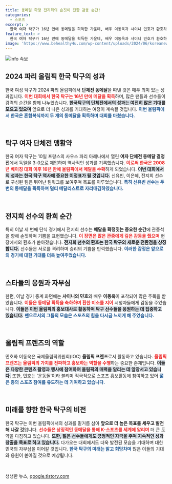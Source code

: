 ```yaml
---
title: 동메달 확정 전지희의 손짓이 전한 감동 순간!
categories:
  - 스포츠
excerpt: >
  한국 여자 탁구가 16년 만에 동메달을 획득한 가운데, 배우 이동욱과 샤이니 민호가 환호하는 모습이 중계화면에 포착됐다. 이들의 열정 넘치는 응원이 시선을 끌며, 올림픽의 감동을 더했다.
feature_text: >
  한국 여자 탁구가 16년 만에 동메달을 획득한 가운데, 배우 이동욱과 샤이니 민호가 환호하는 모습이 중계화면에 포착됐다. 이들의 열정 넘치는 응원이 시선을 끌며, 올림픽의 감동을 더했다.
image: 'https://www.behealthy4u.com/wp-content/uploads/2024/06/koreanews.jpg'
---
```


<p><img src="https://www.behealthy4u.com/wp-content/uploads/2024/06/koreanews.jpg" alt="info 속보" /></p>

<h2 data-ke-size="size26">2024 파리 올림픽 한국 탁구의 성과</h2>

<p data-ke-size="size16"></p>

<p>한국 여성 탁구가 2024 파리 올림픽에서 <b>단체전 동메달</b>을 따낸 것은 매우 의미 있는 성과입니다. <b><span style="color: #ee2323;">이번 대회에서 한국 탁구는 16년 만에 메달을 획득</span></b>하며, 많은 팬들과 선수들이 감격의 순간을 함께 나누었습니다. <b><span style="background-color: #21538527;">한국탁구의 단체전에서의 성과는 여전히 많은 기대를 모으고 있으며</span></b> 앞으로 더 나은 성과를 기대하는 여정이 계속될 것입니다. <b><span style="color: #1a5490;">이번 올림픽에서 한국은 혼합복식까지 두 개의 동메달을 획득하며 대회를 마쳤습니다.</span></b></p>

<p data-ke-size="size16">&nbsp;</p>

<h2 data-ke-size="size26">탁구 여자 단체전 맹활약</h2>

<p>한국 여자 탁구는 10일 프랑스의 사우스 파리 아레나에서 열린 <b>여자 단체전 동메달 결정전</b>에서 독일을 3-0으로 제압하며 역사적인 성과를 기록했습니다. <b><span style="color: #ee2323;">이로써 한국은 2008년 베이징 대회 이후 16년 만에 올림픽에서 메달을 수확</span></b>하게 되었습니다. <b><span style="background-color: #21538527;">이번 대회에서의 성과는 한국 탁구 역사에 중요한 이정표가 될 것입니다.</span></b> 신유빈, 이은혜, 전지희 선수로 구성된 팀은 뛰어난 팀워크를 보여주며 목표를 이루었습니다. <b><span style="color: #1a5490;">특히 신유빈 선수는 두 번의 동메달을 획득하며 멀티 메달리스트로 자리매김하였습니다.</span></b></p>

<p data-ke-size="size16">&nbsp;</p>

<h2 data-ke-size="size26">전지희 선수의 환희 순간</h2>

<p>특히 이날 세 번째 단식 경기에서 전지희 선수는 <b>메달을 확정짓는 중요한 순간</b>에 관중석을 향해 손짓하며 기쁨을 표현했습니다. <b><span style="color: #ee2323;">이 장면은 많은 관중에게 깊은 감동을 줬으며</span></b> 현장에서의 환호가 쏟아졌습니다. <b><span style="background-color: #21538527;">전지희 선수의 환호는 한국 탁구의 새로운 전환점을 상징합니다.</span></b> 선수들은 서로를 격려하며 승리의 기쁨을 만끽했습니다. <b><span style="color: #1a5490;">이러한 감정은 앞으로의 경기에 대한 기대를 더욱 높여주었습니다.</span></b></p>

<p data-ke-size="size16">&nbsp;</p>

<h2 data-ke-size="size26">스타들의 응원과 자부심</h2>

<p>한편, 이날 경기 중계 화면에는 <b>샤이니의 민호</b>와 배우 <b>이동욱</b>이 포착되어 많은 주목을 받았습니다. <b><span style="color: #ee2323;">이들은 동메달 획득을 축하하며 환한 미소를 지어</span></b> 시청자들에게 감동을 주었습니다. <b><span style="background-color: #21538527;">이들은 이번 올림픽의 홍보대사로 활동하며 탁구 선수들을 응원하는 데 집중하고 있습니다.</span></b> <b><span style="color: #1a5490;">팬으로서의 그들의 모습은 스포츠의 힘을 다시금 느끼게 해 주었습니다.</span></b></p>

<p data-ke-size="size16">&nbsp;</p>

<h2 data-ke-size="size26">올림픽 프렌즈의 역할</h2>

<p>민호와 이동욱은 국제올림픽위원회(IOC) <b>올림픽 프렌즈</b>로서 활동하고 있습니다. <b><span style="color: #ee2323;">올림픽 프렌즈는 올림픽의 가치를 전파하고 홍보하는 역할을 수행</span></b>하는 중요한 존재입니다. <b><span style="background-color: #21538527;">이들은 다양한 콘텐츠 촬영과 행사에 참여하여 올림픽의 매력을 알리는 데 앞장서고 있습니다.</span></b> 또한, 민호는 '운동돌'이라 불리며 적극적으로 스포츠 홍보활동에 참여하고 있어 <b><span style="color: #1a5490;">젊은 층의 스포츠 참여를 유도하는 데 기여하고 있습니다.</span></b></p>

<p data-ke-size="size16">&nbsp;</p>

<h2 data-ke-size="size26">미래를 향한 한국 탁구의 비전</h2>

<p>한국 탁구는 이번 올림픽에서의 성과를 밑거름 삼아 <b>앞으로 더 높은 목표를 세우고 발전해 나갈 것</b>입니다. <b><span style="color: #ee2323;">선수들은 상징적인 동메달을 통해 K-스포츠를 세계에 알리며</span></b> 더 큰 도약을 다짐하고 있습니다. <b><span style="background-color: #21538527;">또한, 젊은 선수들에게도 긍정적인 자극을 주며 지속적인 성과 창출을 목표로 하고 있습니다.</span></b> 다가오는 대회에서도 더욱 발전된 모습을 기대하며 대한민국의 자부심을 이어갈 것입니다. <b><span style="color: #1a5490;">한국 탁구의 미래는 밝고 희망차며</span></b> 많은 이들의 기대와 응원이 쏟아질 것으로 예상됩니다.</p>

<p data-ke-size="size16">&nbsp;</p>
생생한 뉴스, <a href="https://qoogle.tistory.com" rel="dofollow">qoogle.tistory.com</a>


